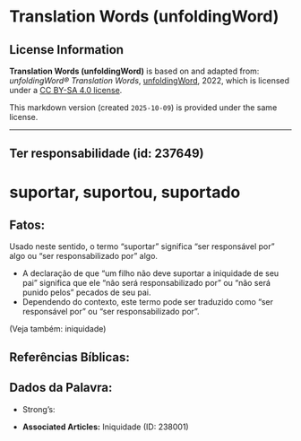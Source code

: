 # Translation Words (unfoldingWord)

## License Information

**Translation Words (unfoldingWord)** is based on and adapted from: _unfoldingWord® Translation Words_, [unfoldingWord](https://unfoldingword.org/utw), 2022, which is licensed under a [CC BY-SA 4.0 license](https://creativecommons.org/licenses/by-sa/4.0/legalcode.en).

This markdown version (created `2025-10-09`) is provided under the same license.



--------------------------------

## Ter responsabilidade (id: 237649)

suportar, suportou, suportado
=============================

Fatos:
------

Usado neste sentido, o termo “suportar” significa “ser responsável por” algo ou “ser responsabilizado por” algo.

* A declaração de que “um filho não deve suportar a iniquidade de seu pai” significa que ele “não será responsabilizado por” ou “não será punido pelos” pecados de seu pai.
* Dependendo do contexto, este termo pode ser traduzido como “ser responsável por” ou “ser responsabilizado por”.

(Veja também: iniquidade)

Referências Bíblicas:
---------------------

Dados da Palavra:
-----------------

* Strong’s:

* **Associated Articles:** Iniquidade (ID: 238001)

